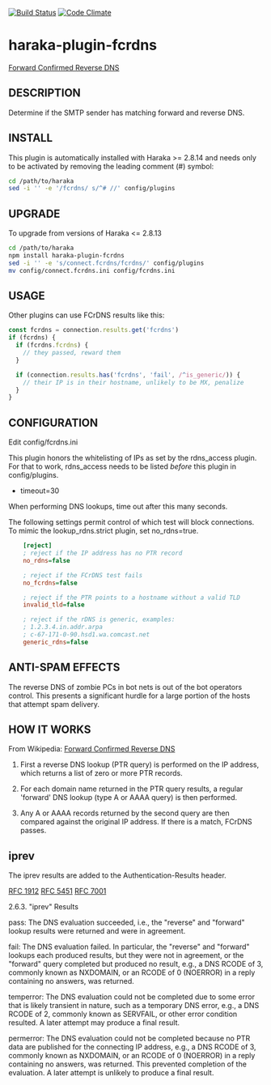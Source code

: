 [![Build Status][ci-img]][ci-url]
[![Code Climate][clim-img]][clim-url]

# haraka-plugin-fcrdns

[Forward Confirmed Reverse DNS](http://en.wikipedia.org/wiki/FCrDNS)

## DESCRIPTION

Determine if the SMTP sender has matching forward and reverse DNS.

## INSTALL

This plugin is automatically installed with Haraka >= 2.8.14 and needs only to be
activated by removing the leading comment (#) symbol:

```sh
cd /path/to/haraka
sed -i '' -e '/fcrdns/ s/^# //' config/plugins
```

## UPGRADE

To upgrade from versions of Haraka <= 2.8.13

```sh
cd /path/to/haraka
npm install haraka-plugin-fcrdns
sed -i '' -e 's/connect.fcrdns/fcrdns/' config/plugins
mv config/connect.fcrdns.ini config/fcrdns.ini
```

## USAGE

Other plugins can use FCrDNS results like this:

```js
const fcrdns = connection.results.get('fcrdns')
if (fcrdns) {
  if (fcrdns.fcrdns) {
    // they passed, reward them
  }

  if (connection.results.has('fcrdns', 'fail', /^is_generic/)) {
    // their IP is in their hostname, unlikely to be MX, penalize
  }
}
```

## CONFIGURATION

Edit config/fcrdns.ini

This plugin honors the whitelisting of IPs as set by the rdns_access plugin.
For that to work, rdns_access needs to be listed _before_ this plugin in
config/plugins.

- timeout=30

When performing DNS lookups, time out after this many seconds.

The following settings permit control of which test will block connections. To
mimic the lookup_rdns.strict plugin, set no_rdns=true.

```ini
    [reject]
    ; reject if the IP address has no PTR record
    no_rdns=false

    ; reject if the FCrDNS test fails
    no_fcrdns=false

    ; reject if the PTR points to a hostname without a valid TLD
    invalid_tld=false

    ; reject if the rDNS is generic, examples:
    ; 1.2.3.4.in.addr.arpa
    ; c-67-171-0-90.hsd1.wa.comcast.net
    generic_rdns=false
```

## ANTI-SPAM EFFECTS

The reverse DNS of zombie PCs in bot nets is out of the bot operators control.
This presents a significant hurdle for a large portion of the hosts that
attempt spam delivery.

## HOW IT WORKS

From Wikipedia: [Forward Confirmed Reverse DNS](http://en.wikipedia.org/wiki/FCrDNS)

1. First a reverse DNS lookup (PTR query) is performed on the IP address,
   which returns a list of zero or more PTR records.

2. For each domain name returned in the PTR query results, a regular
   'forward' DNS lookup (type A or AAAA query) is then performed.

3. Any A or AAAA records returned by the second query are then compared
   against the original IP address. If there is a match, FCrDNS passes.

## iprev

The iprev results are added to the Authentication-Results header.

[RFC 1912](http://www.ietf.org/rfc/rfc1912.txt)
[RFC 5451](http://www.ietf.org/rfc/rfc5451.txt)
[RFC 7001](http://tools.ietf.org/html/rfc7001#section-3)

2.6.3. "iprev" Results

pass: The DNS evaluation succeeded, i.e., the "reverse" and
"forward" lookup results were returned and were in agreement.

fail: The DNS evaluation failed. In particular, the "reverse" and
"forward" lookups each produced results, but they were not in
agreement, or the "forward" query completed but produced no
result, e.g., a DNS RCODE of 3, commonly known as NXDOMAIN, or an
RCODE of 0 (NOERROR) in a reply containing no answers, was
returned.

temperror: The DNS evaluation could not be completed due to some
error that is likely transient in nature, such as a temporary DNS
error, e.g., a DNS RCODE of 2, commonly known as SERVFAIL, or
other error condition resulted. A later attempt may produce a
final result.

permerror: The DNS evaluation could not be completed because no PTR
data are published for the connecting IP address, e.g., a DNS
RCODE of 3, commonly known as NXDOMAIN, or an RCODE of 0 (NOERROR)
in a reply containing no answers, was returned. This prevented
completion of the evaluation. A later attempt is unlikely to
produce a final result.

<!-- leave these buried at the bottom of the document -->

[ci-img]: https://github.com/haraka/haraka-plugin-fcrdns/actions/workflows/ci.yml/badge.svg
[ci-url]: https://github.com/haraka/haraka-plugin-fcrdns/actions/workflows/ci.yml
[clim-img]: https://codeclimate.com/github/haraka/haraka-plugin-fcrdns/badges/gpa.svg
[clim-url]: https://codeclimate.com/github/haraka/haraka-plugin-fcrdns
